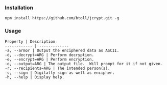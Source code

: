 ### Installation

`npm install https://github.com/btoll/jcrypt.git -g`

### Usage

    Property | Description
    ------------ | -------------
    -a, --armor | Output the enciphered data as ASCII.
    -d, --decrypt=ARG | Perform decryption.
    -e, --encrypt=ARG | Perform encryption.
    -o, --output=ARG | The output file.  Will prompt for it if not given.
    -r, --recipients=ARG | The intended person(s).
    -s, --sign | Digitally sign as well as encipher.
    -h, --help | Display help.

